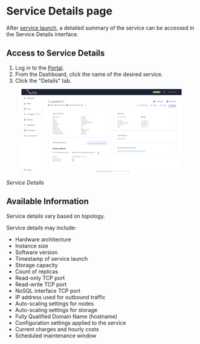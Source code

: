 # Service Details page

After [service launch](<Launch page.md>), a detailed summary of the service can be accessed in the Service Details interface.

## Access to Service Details

1. Log in to the [Portal](https://app.skysql.com/dashboard).
2. From the Dashboard, click the name of the desired service.
3. Click the "Details" tab.

<figure><img src="service-details.png" alt=""><figcaption></figcaption></figure>

_Service Details_

## Available Information

Service details vary based on topology.

Service details may include:

* Hardware architecture
* Instance size
* Software version
* Timestamp of service launch
* Storage capacity
* Count of replicas
* Read-only TCP port
* Read-write TCP port
* NoSQL interface TCP port
* IP address used for outbound traffic
* Auto-scaling settings for nodes
* Auto-scaling settings for storage
* Fully Qualified Domain Name (hostname)
* Configuration settings applied to the service
* Current charges and hourly costs
* Scheduled maintenance window
